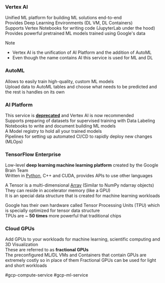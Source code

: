 ### Vertex AI

Unified ML platform for building ML solutions end-to-end  
Provides Deep Learning Environments (DL VM, DL Containers)  
Supports Vertex Notebooks for writing code (JupyterLab under the hood)  
Provides powerful pretrained ML models trained using Google's data

 > [!NOTE]
 > * Vertex AI is the unification of AI Platform and the addition of AutoML
 > * Even though the name contains AI this service is used for ML and DL

### AutoML

Allows to easily train high-quality, custom ML models  
Upload data to AutoML tables and choose what needs to be predicted and the rest is handles on its own

### AI Platform

This service is **<u>deprecated</u>** and Vertex AI is now recommended  
Supports preparing of datasets for supervised training with Data Labeling  
Notebooks to write and document building ML models  
A Model registry to hold all your trained models  
Pipelines for setting up automated CI/CD to rapidly deploy new changes (MLOps)

### TensorFlow Enterprise

Low-level **deep learning machine learning platform** created by the Google Brain Team  
Written in [Python](../../../Programming%20Notes/Python/Python.md), C++ and CUDA, provides APIs to use other languages

A Tensor is a multi-dimensional [Array](../../../Data%20Structures%20&%20Algorithms/Data%20Structures/Array.md) (Similar to NumPy ndarray objects)  
They can reside in accelerator memory (like a GPU)  
It is an special data structure that is created for machine learning workloads

Google has their own hardware called Tensor Processing Units (TPU) which is specially optimized for tensor data structure  
TPUs are ~ **50 times** more powerful that traditional chips

### Cloud GPUs

Add GPUs to your workloads for machine learning, scientific computing and 3D Visualization  
These are referred to as **fractional GPUs**  
The preconfigured ML/DL VMs and Containers that contain GPUs are extremely costly so in place of them Fractional GPUs can be used for light and short workloads

#gcp-compute-service #gcp-ml-service
